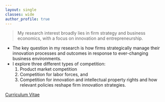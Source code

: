 ```yaml
---
layout: single
classes: wide
author_profile: true
---
```


> My research interest broadly lies in firm strategy and business economics, with a focus on innovation and entrepreneurship.
+ The key question in my research is how firms strategically manage their innovation processes and outcomes in response to ever-changing business environments.
+ I explore three different types of competition:
  1. Product market competition
  2. Competition for labor forces, and
  3. Competition for innovation and intellectual property rights
and how relevant policies reshape firm innovation strategies.

<a href="/assets/pdf/CV-Hyo-Kang.pdf" class="btn btn--warning" target="_blank">Curriculum Vitae</a>
